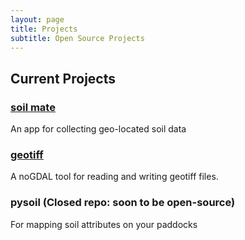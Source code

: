 ```yaml
---
layout: page
title: Projects
subtitle: Open Source Projects
---
```


## Current Projects

### [soil mate](https://github.com/Open-Source-Agriculture/soil_mate)

An app for collecting geo-located soil data

### [geotiff](https://github.com/Open-Source-Agriculture/geotiff)

A noGDAL tool for reading and writing geotiff files.

### pysoil (Closed repo: soon to be open-source)

For mapping soil attributes on your paddocks